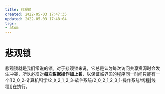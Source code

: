 ```yaml
---
title: 悲观锁
created: 2022-05-03 17:47:35
updated: 2022-05-03 17:48:04
tags: 
- atom
---
```

# 悲观锁

悲观锁就是我们常说的锁。对于悲观锁来说，它总是认为每次访问共享资源时会发生冲突，所以必须对**每次数据操作加上锁**，以保证临界区的程序同一时间只能有一个[[2_0_2-计算机科学/2_0_2_1_2_3-软件系统/2_0_2_1_2_3_1-操作系统/线程|线程]]在执行。